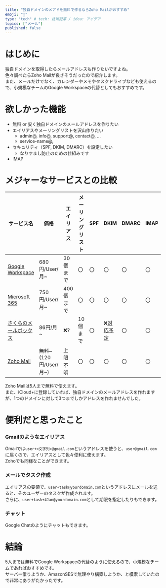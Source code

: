 ```yaml
---
title: "独自ドメインのメアドを無料で作るならZoho Mailがおすすめ"
emoji: "📧"
type: "tech" # tech: 技術記事 / idea: アイデア
topics: ["メール"]
published: false
---
```


# はじめに
独自ドメインを取得したらメールアドレスも作りたいですよね。  
色々調べたらZoho Mailが良さそうだったので紹介します。  
また、メールだけでなく、カレンダーやメモやタスクドライブなども使えるので、小規模なチームのGoogle Workspaceの代替としてもおすすめです。  

# 欲しかった機能

* 無料 or 安く独自ドメインのメールアドレスを作りたい
* エイリアスやメーリングリストを沢山作りたい
	* admin@, info@, support@, contact@, ...
	* service-name@, 
* セキュリティ（SPF, DKIM, DMARC）を設定したい
	* なりすまし防止のための仕組みです
* IMAP

# メジャーなサービスとの比較
サービス名 | 価格 | エイリアス | メーリングリスト | SPF | DKIM | DMARC | IMAP
--- | --- | --- | --- | --- | --- | --- | ---
[Google Workspace](https://workspace.google.com/pricing?hl=ja) | 680円/User/月~ | 30個まで | 〇 | 〇 | 〇 | 〇 | 〇
[Microsoft 365](https://www.microsoft.com/ja-jp/microsoft-365/business/compare-all-microsoft-365-business-products) | 750円/User/月~ | 400個まで | 〇 | 〇 | 〇 | 〇 | 〇
[さくらのメールボックス](https://rs.sakura.ad.jp/mail/) | 86円/月~ | ❌? | 10個まで | 〇 | ❌[対応予定](https://www.sakura.ad.jp/corporate/information/announcements/2023/12/19/1968214527/) | 〇 | 〇
[Zoho Mail](https://www.zoho.com/jp/mail/zohomail-pricing.html) | 無料~<br>(120円/User/月~) | 上限不明 | 〇 | 〇 | 〇 | 〇 | 〇

Zoho Mailは5人まで無料で使えます。  
また、iCloud+に登録していれば、独自ドメインのメールアドレスを作れますが、1つのドメインに対して3つまでしかアドレスを作れませんでした。  

# 便利だと思ったこと
### Gmailのようなエイリアス
Gmailでは`user+<文字列>@gmail.com`というアドレスを使うと、`user@gmail.com`に届くので、エイリアスとして色々便利に使えます。  
Zohoでも同様なことができます。

### メールでタスク作成
エイリアスの要領で、`user+task@yourdomain.com`というアドレスにメールを送ると、そのユーザーのタスクが作成されます。  
さらに、`user+task+4Jan@yourdomain.com`として期限を指定したりもできます。

### チャット
Google Chatのようにチャットもできます。

# 結論
5人までは無料でGoogle Workspaceの代替のように使えるので、小規模なチームであればおすすめです。  
サーバー借りようか、AmazonSESで無理やり構築しようか、と模索していたので非常にありがたかったです。  